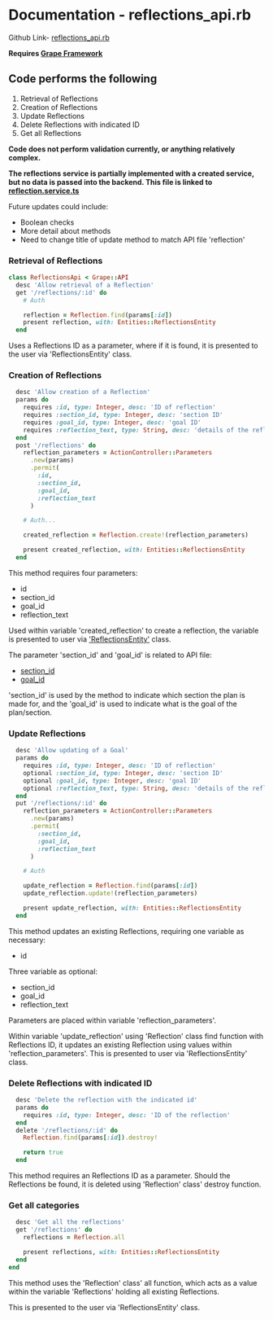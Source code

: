# Documentation - reflections_api.rb

Github Link-
[reflections_api.rb](https://github.com/thoth-tech/dream-big/blob/d72249d788068c71962e5a760ab1e15caef50ce5/dream-big-api/app/api/reflections_api.rb)

**Requires [Grape Framework](https://github.com/ruby-grape/grape#what-is-grape)**

## Code performs the following

1. Retrieval of Reflections
2. Creation of Reflections
3. Update Reflections
4. Delete Reflections with indicated ID
5. Get all Reflections

**Code does not perform validation currently, or anything relatively complex.**

**The reflections service is partially implemented with a created service, but no data is passed
into the backend. This file is linked to
[reflection.service.ts](https://github.com/thoth-tech/dream-big/blob/d72249d788068c71962e5a760ab1e15caef50ce5/dream-big-ui/src/app/services/reflection.service.ts#L16)**

Future updates could include:

- Boolean checks
- More detail about methods
- Need to change title of update method to match API file 'reflection'

### Retrieval of Reflections

```ruby
class ReflectionsApi < Grape::API
  desc 'Allow retrieval of a Reflection'
  get '/reflections/:id' do
    # Auth

    reflection = Reflection.find(params[:id])
    present reflection, with: Entities::ReflectionsEntity
  end
```

Uses a Reflections ID as a parameter, where if it is found, it is presented to the user via
'ReflectionsEntity' class.

### Creation of Reflections

```ruby
  desc 'Allow creation of a Reflection'
  params do
    requires :id, type: Integer, desc: 'ID of reflection'
    requires :section_id, type: Integer, desc: 'section ID'
    requires :goal_id, type: Integer, desc: 'goal ID'
    requires :reflection_text, type: String, desc: 'details of the reflection'
  end
  post '/reflections' do
    reflection_parameters = ActionController::Parameters
      .new(params)
      .permit(
        :id,
        :section_id,
        :goal_id,
        :reflection_text
      )

    # Auth...

    created_reflection = Reflection.create!(reflection_parameters)

    present created_reflection, with: Entities::ReflectionsEntity
  end
```

This method requires four parameters:

- id
- section_id
- goal_id
- reflection_text

Used within variable 'created_reflection' to create a reflection, the variable is presented to user
via
['ReflectionsEntity'](https://github.com/thoth-tech/dream-big/blob/d72249d788068c71962e5a760ab1e15caef50ce5/dream-big-api/app/api/entities/reflections_entity.rb#L2)
class.

The parameter 'section_id' and 'goal_id' is related to API file:

- [section_id](https://github.com/thoth-tech/dream-big/blob/d72249d788068c71962e5a760ab1e15caef50ce5/dream-big-api/app/api/sections_api.rb)
- [goal_id](https://github.com/thoth-tech/dream-big/blob/d72249d788068c71962e5a760ab1e15caef50ce5/dream-big-api/app/api/goals_api.rb)

'section_id' is used by the method to indicate which section the plan is made for, and the 'goal_id'
is used to indicate what is the goal of the plan/section.

### Update Reflections

```ruby
  desc 'Allow updating of a Goal'
  params do
    requires :id, type: Integer, desc: 'ID of reflection'
    optional :section_id, type: Integer, desc: 'section ID'
    optional :goal_id, type: Integer, desc: 'goal ID'
    optional :reflection_text, type: String, desc: 'details of the reflection'
  end
  put '/reflections/:id' do
    reflection_parameters = ActionController::Parameters
      .new(params)
      .permit(
        :section_id,
        :goal_id,
        :reflection_text
      )

    # Auth

    update_reflection = Reflection.find(params[:id])
    update_reflection.update!(reflection_parameters)

    present update_reflection, with: Entities::ReflectionsEntity
  end
```

This method updates an existing Reflections, requiring one variable as necessary:

- id

Three variable as optional:

- section_id
- goal_id
- reflection_text

Parameters are placed within variable 'reflection_parameters'.

Within variable 'update_reflection' using 'Reflection' class find function with Reflections ID, it
updates an existing Reflection using values within 'reflection_parameters'. This is presented to
user via 'ReflectionsEntity' class.

### Delete Reflections with indicated ID

```ruby
  desc 'Delete the reflection with the indicated id'
  params do
    requires :id, type: Integer, desc: 'ID of the reflection'
  end
  delete '/reflections/:id' do
    Reflection.find(params[:id]).destroy!

    return true
  end
```

This method requires an Reflections ID as a parameter. Should the Reflections be found, it is
deleted using 'Reflection' class' destroy function.

### Get all categories

```ruby
  desc 'Get all the reflections'
  get '/reflections' do
    reflections = Reflection.all

    present reflections, with: Entities::ReflectionsEntity
  end
end
```

This method uses the 'Reflection' class' all function, which acts as a value within the variable
'Reflections' holding all existing Reflections.

This is presented to the user via 'ReflectionsEntity' class.

